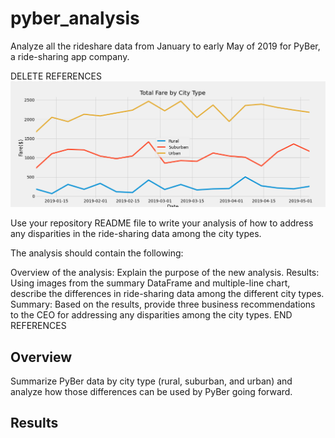 # pyber_analysis
Analyze all the rideshare data from January to early May of 2019 for PyBer, a ride-sharing app company.

DELETE REFERENCES
![PyBer Fare Summary](https://github.com/timbannock/pyber_analysis/blob/master/analysis/PyBer_fare_summary.png)

Use your repository README file to write your analysis of how to address any disparities in the ride-sharing data among the city types.

The analysis should contain the following:

Overview of the analysis: Explain the purpose of the new analysis.
Results: Using images from the summary DataFrame and multiple-line chart, describe the differences in ride-sharing data among the different city types.
Summary: Based on the results, provide three business recommendations to the CEO for addressing any disparities among the city types.
END REFERENCES

## Overview
Summarize PyBer data by city type (rural, suburban, and urban) and analyze how those differences can be used by PyBer going forward.

## Results
